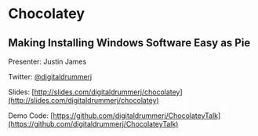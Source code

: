 # Chocolatey
## Making Installing Windows Software Easy as Pie

Presenter: Justin James

Twitter: [@digitaldrummerj](http://www.twitter.com/digitaldrummerj)

Slides: [http://slides.com/digitaldrummerj/chocolatey](http://slides.com/digitaldrummerj/chocolatey)

Demo Code: [https://github.com/digitaldrummerj/ChocolateyTalk](https://github.com/digitaldrummerj/ChocolateyTalk)


